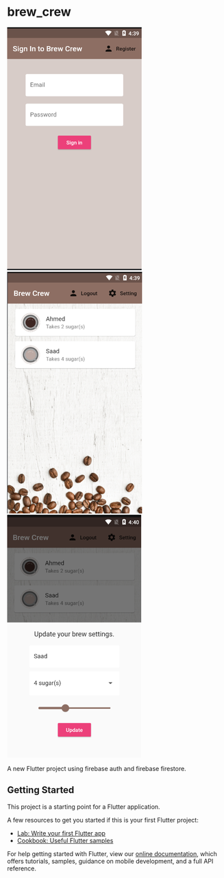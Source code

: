 # brew_crew

![Alt text](screenshots/1.png?raw=true "Login")
![Alt text](screenshots/2.png?raw=true "Home")
![Alt text](screenshots/3.png?raw=true "Settings")

A new Flutter project using firebase auth and firebase firestore.

## Getting Started

This project is a starting point for a Flutter application.

A few resources to get you started if this is your first Flutter project:

- [Lab: Write your first Flutter app](https://flutter.dev/docs/get-started/codelab)
- [Cookbook: Useful Flutter samples](https://flutter.dev/docs/cookbook)

For help getting started with Flutter, view our
[online documentation](https://flutter.dev/docs), which offers tutorials,
samples, guidance on mobile development, and a full API reference.
